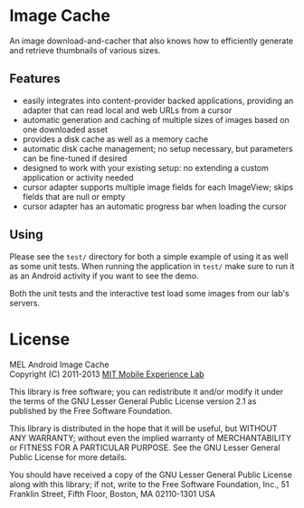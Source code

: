 Image Cache
===========

An image download-and-cacher that also knows how to efficiently generate
and retrieve thumbnails of various sizes.

Features
--------

* easily integrates into content-provider backed applications, providing an
  adapter that can read local and web URLs from a cursor
* automatic generation and caching of multiple sizes of images based on one
  downloaded asset
* provides a disk cache as well as a memory cache
* automatic disk cache management; no setup necessary, but parameters can be
  fine-tuned if desired
* designed to work with your existing setup: no extending a custom application
  or activity needed
* cursor adapter supports multiple image fields for each ImageView; skips
  fields that are null or empty
* cursor adapter has an automatic progress bar when loading the cursor

Using
-----

Please see the `test/` directory for both a simple example of using it as well as
some unit tests. When running the application in `test/` make sure to run it as
an Android activity if you want to see the demo.

Both the unit tests and the interactive test load some images from our lab's servers.

License
=======

MEL Android Image Cache  
Copyright (C) 2011-2013 [MIT Mobile Experience Lab][mel]

This library is free software; you can redistribute it and/or
modify it under the terms of the GNU Lesser General Public
License version 2.1 as published by the Free Software Foundation.

This library is distributed in the hope that it will be useful,
but WITHOUT ANY WARRANTY; without even the implied warranty of
MERCHANTABILITY or FITNESS FOR A PARTICULAR PURPOSE.  See the GNU
Lesser General Public License for more details.

You should have received a copy of the GNU Lesser General Public
License along with this library; if not, write to the Free Software
Foundation, Inc., 51 Franklin Street, Fifth Floor, Boston, MA  02110-1301  USA

[mel]: http://mobile.mit.edu/

